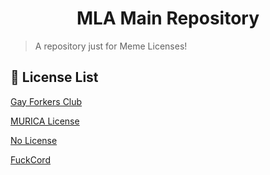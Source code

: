 <h1 align="center">MLA Main Repository</h1>


> A repository just for Meme Licenses!

## 🚀 License List

[Gay Forkers Club](https://github.com/memelicensesarchive/mla-main/tree/main/GFC)

[MURICA License](https://github.com/memelicensesarchive/mla-main/tree/main/MURICA)

[No License](https://github.com/memelicensesarchive/mla-main/tree/main/No)

[FuckCord](https://github.com/memelicensesarchive/mla-main/tree/main/FuckCord)


